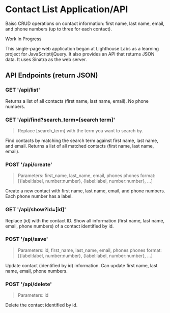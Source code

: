 Contact List Application/API
============================ 

Baisc CRUD operations on contact information: first name, last name, email, and phone numbers (up to three for each contact).

Work In Progress

This single-page web application began at Lighthouse Labs as a learning project for JavaScript/jQuery. It also provides an API that returns JSON data. It uses Sinatra as the web server.

API Endpoints (return JSON)
---------------------------

### GET '/api/list'
  Returns a list of all contacts (first name, last name, email). No phone numbers.

### GET '/api/find?search_term=[search term]'
> Replace [search_term] with the term you want to search by.

Find contacts by matching the search term against first name, last name, and email. Returns a list of all matched contacts (first name, last name, email).

### POST '/api/create'
> Parameters: first_name, last_name, email, phones
>             phones format:  [{label:label, number:number},
>                              {label:label, number:number}, 
>                             ...] 

Create a new contact with first name, last name, email, and phone numbers. Each phone number has a label.

### GET '/api/show?id=[id]'
Replace [id] with the contact ID.
  Show all information (first name, last name, email, phone numbers) of a contact identified by id.

### POST '/api/save'
> Parameters: id, first_name, last_name, email, phones
>             phones format:  [{label:label, number:number},
>                              {label:label, number:number}, 
>                   ...]

Update contact (identified by id) information. Can update first name, last name, email, phone numbers.

### POST '/api/delete'
> Parameters: id

Delete the contact identified by id.
